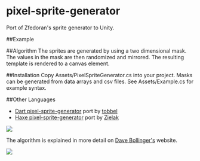 pixel-sprite-generator
======================

Port of Zfedoran's sprite generator to Unity.

##Example

##Algorithm
The sprites are generated by using a two dimensional mask. The values in the mask are then randomized and mirrored. The resulting template is rendered to a canvas element.

##Installation
Copy Assets/PixelSpriteGenerator.cs into your project. Masks can be generated from data arrays and csv files. See Assets/Example.cs for example syntax.

##Other Languages
- [Dart pixel-sprite-generator](https://github.com/tobbel/pixel-sprite-generator) port by [tobbel](https://github.com/tobbel)
- [Haxe pixel-sprite-generator](https://github.com/Zielak/pixel-sprite-generator) port by [Zielak](https://github.com/Zielak)

<a href="http://web.archive.org/web/20080228054410/http://www.davebollinger.com/works/pixelspaceships/"><img src="https://github.com/zfedoran/pixel-sprite-generator/raw/master/doc/algorithm-1.png"></a>

The algorithm is explained in more detail on [Dave Bollinger's](http://web.archive.org/web/20080228054410/http://www.davebollinger.com/works/pixelspaceships/) website.

<a href="http://web.archive.org/web/20080228054410/http://www.davebollinger.com/works/pixelspaceships/"><img src="https://github.com/zfedoran/pixel-sprite-generator/raw/master/doc/algorithm-0.png"></a>
